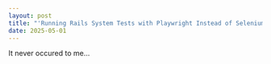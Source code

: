 ```yaml
---
layout: post
title: "'Running Rails System Tests with Playwright Instead of Selenium' the importmaps version"
date: 2025-05-01
---
```


It never occured to me...
